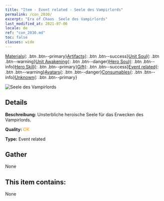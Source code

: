 ```yaml
---
title: "Item - Event related - Seele des Vampirlords"
permalink: /con_2030/
excerpt: "Era of Chaos  Seele des Vampirlords"
last_modified_at: 2021-07-06
locale: de
ref: "con_2030.md"
toc: false
classes: wide
---
```

 [Materials](/ItemsDE/){: .btn .btn--primary}[Artifacts](/ItemsDE/Artifacts/){: .btn .btn--success}[Unit Soul](/ItemsDE/UnitSoul/){: .btn .btn--warning}[Unit Awakening](/ItemsDE/UnitAwakening/){: .btn .btn--danger}[Hero Soul](/ItemsDE/HeroSoul/){: .btn .btn--info}[Hero Skill](/ItemsDE/HeroSkill/){: .btn .btn--primary}[Gift](/ItemsDE/Gift/){: .btn .btn--success}[Event related](/ItemsDE/Events/){: .btn .btn--warning}[Avatars](/ItemsDE/Avatars/){: .btn .btn--danger}[Consumables](/ItemsDE/Consumables/){: .btn .btn--info}[Unknown](/ItemsDE/Unknown/){: .btn .btn--primary}

 ![Seele des Vampirlords](/images/t/juexing_304.png)

## Details
 **Beschreibung:** Unsterbliche heroische Seele für das Erwecken des Vampirlords.

 **Quality:** <span style="color: #FF8C00">OK</span>

 **Type:** Event related

## Gather

  None

## This item contains:

  None


